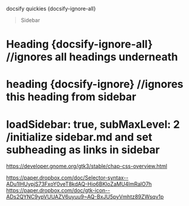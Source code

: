 docsify quickies {docsify-ignore-all}

  >Sidebar

  # Heading {docsify-ignore-all}      //ignores all headings underneath
  # heading {docsify-ignore}        //ignores this heading from sidebar
  # loadSidebar: true, subMaxLevel: 2   /initialize sidebar.md and set subheading as links in sidebar

https://developer.gnome.org/gtk3/stable/chap-css-overview.html

https://paper.dropbox.com/doc/Selector-syntax--ADu1lHUypjS73FxoY0veT8kdAQ-Hio6BKloZaMU4lmRalO7h
https://paper.dropbox.com/doc/gtk-icon--ADs2QYNC9ypVUUAZV6uyuu9~AQ-BxJU5pyVmhtz89ZWsqv1p

